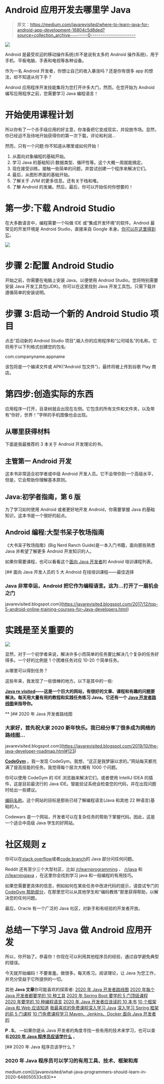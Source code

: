 # Android 应用开发去哪里学 Java

> 原文：<https://medium.com/javarevisited/where-to-learn-java-for-android-app-development-16804c5d8ded?source=collection_archive---------0----------------------->

![](img/e761bd0afd79d509643f0d1e6a3c47e0.png)

Android 是最受欢迎的移动操作系统(并不是说有太多的 Android 操作系统)，用于手机、平板电脑、手表和电视等各种设备。

作为一名 Android 开发者，你想让自己的收入暴涨吗？还是你有很多 app 的想法，却不知道从何下手？

Android 应用程序开发技能集将为您打开许多大门，然而，在您开始为 Android 编写应用程序之前，您需要学习 Java 编程语言！

# 开始使用课程计划

所以你有了一个杀手级应用的好主意，你准备把它变成现实，并投放市场。显然，你已经迫不及待地开始获得你的第一次下载，评论和利润…

然而，只有一个问题:你不知道从哪里或如何开始！

1.  从面向对象编程的基础开始。
2.  学习 Java 的基础知识:数据类型、循环性等。这个大概一周就能搞定。
3.  现在接受训练。接触一些简单的问题，并尝试创建一个程序来解决它们。
4.  最后，从图形界面的基础开始。
5.  了解关于 JVM 的更多信息。还有关于栈和堆。
6.  了解 Android 的发展。然后，最后，你可以开始任何你想要的！

# 第一步:下载 Android Studio

在大多数语言中，编程需要一个叫做 IDE 或“集成开发环境”的软件。Android 最常见的开发环境是 Android Studio，直接来自 Google 本身。[你可以在这里得到它](http://developer.android.com/sdk/index.html?gclid=Cj0KEQiAm-CyBRDx65nBhcmVtbIBEiQA7zm8lWCaBd9n9KYYunFXxXsQCPojBVHk5eIH4p9CWM1eLfUaAmd28P8HAQ)。

![](img/22f42155a3948636f430a60019ba81a6.png)

# 步骤 2:配置 Android Studio

开始之前，你需要在电脑上安装 Java，以便使用 Android Studio。您将特别需要安装 Java 开发工具包(JDK)。你可以在这里找到 Java 开发工具包。只需下载并遵循简单的安装说明。

# 步骤 3:启动一个新的 Android Studio 项目

点击“启动新的 Android Studio 项目”,输入你的应用程序和“公司域名”的名称。它将用于以下列格式创建您的包名:

com.companyname.appname

该包将是一个编译文件或 APK(“Android 包文件”)，最终将被上传到谷歌 Play 商店。

# 第四步:创造实际的东西

应用程序一打开，目录树就会出现在左侧。它包含的所有文件和文件夹，以及带有“你好，世界！”字样的手机图像也会出现。

## 从哪里获得材料

下面是我最推荐的 3 本关于 Android 开发理论的书。

## 主管第一 Android 开发

这本书非常适合初学者或中级 Android 开发人员。它不会带你到一个高级水平，但是，它会帮助你理解基本原则。

## Java:初学者指南，第 6 版

为了学习如何使用 Android 或者更好地开发 Android，你需要掌握 Java 的基础知识，这本书是一个很好的起点。

## Android 编程:大型书呆子牧场指南

《大书呆子牧场指南》(Big Nerd Ranch Guide)是一本入门书籍，面向那些熟悉 Java 并希望了解更多 Android 开发知识的人。

如果你需要课程，也可以看看这个[面向 Java 开发者](https://javarevisited.blogspot.com/2017/12/top-5-android-online-training-courses-for-Java-developers.html)的 Android 培训课程列表。

[](https://javarevisited.blogspot.com/2017/12/top-5-android-online-training-courses-for-Java-developers.html) [## 面向 Java 开发人员的 5 大 Android 在线培训课程——最佳选择

### Java 非常幸运，Android 把它作为编程语言。这为…打开了一扇机会之门

javarevisited.blogspot.com](https://javarevisited.blogspot.com/2017/12/top-5-android-online-training-courses-for-Java-developers.html) 

# 实践是至关重要的

![](img/faf9b9e9b5bb970313e445415052a3dd.png)

显然，对于一个初学者来说，解决许多小而简单的任务要比解决几个复杂的任务好得多。一个好的比例是 1 个困难任务对应 10-20 个简单任务。

从哪里可以得到任务？

这些年来，我发现了一些很棒的地方。以下是其中的一些:

[**Java re visited**](https://javarevisited.blogspot.com/)**——这是一个巨大的网站，有很好的文章、课程和有趣的问题要解决。每天用大量有用的教程和实践任务练习 Java。它还有一个 [Java 开发者路线图](https://javarevisited.blogspot.com/2019/10/the-java-developer-roadmap.html#123)来指导你。**

**[](https://javarevisited.blogspot.com/2019/10/the-java-developer-roadmap.html#123) [## 2020 年 Java 开发者路线图

### 大家好，首先祝大家 2020 新年快乐。我已经分享了很多成为网络的路线图…

javarevisited.blogspot.com](https://javarevisited.blogspot.com/2019/10/the-java-developer-roadmap.html#123) 

[**CodeGym**](https://codegym.cc/) 。我一发现 CodeGym。我想，“这正是我梦寐以求的。”网站每天都充满了提高技能的任务。我觉得每个层次大概有 1000 个问题。

你可以使用 CodeGym 的 IDE 浏览器来解决它们，或者使用 IntelliJ IDEA 的插件，这是目前最流行的 Java IDE。智能验证系统会检查您的代码，并在出现问题时给出一些建议。

[编码名称](https://www.codingame.com/)。这个网站的目标是那些已经了解编程语言(Java 和其他 22 种语言)基础的人。

Codewars 是一个网站，开发者可以在复杂任务的帮助下掌握代码。因此，这是一个适合中高级 Java 学生的好网站。

# 社区规则 z

你可以在[stack overflow](https://source.android.com/source/community)或者[code branch](https://coderanch.com/c/java)的 Java 部分问任何问题。

Reddit 还有至少三个大型社区，比如 [/r/learnprogramming](https://www.reddit.com/r/learnprogramming/) 、 [/r/java](https://www.reddit.com/r/java/) 和 [/r/learningjava](https://www.reddit.com/r/learnjava/) ，在这里你会找到学习 java 和一般编程的有用技巧。

如果您需要更具体的信息，例如如何在某些任务中改进代码的提示，请尝试专门的 [CodeGym 帮助部分](https://codegym.cc/help)，在那里您可以从其他学生和“编码教练”那里获得帮助，以解决您的任何问题。

最后，Oracle 有一个广泛的 Java 社区，对新手和有经验的开发者开放。

# 总结一下学习 Java 做 Android 应用开发

所以，你开始了。恭喜你！你现在可以利用其他程序员的经验，通过自学避免典型的错误。

今天就开始编码！不要害羞。做很多。每天练习。阅读理论，让 Java 为您工作，并充分受益于它所提供的一切。

其他 **Java 文章**你可能喜欢的探索者:
[2020 年 Java 开发者路线图](https://javarevisited.blogspot.com/2019/10/the-java-developer-roadmap.html)
[2020 年每个 Java 开发者都要学的 10 种工具](https://www.java67.com/2018/04/10-tools-java-developers-should-learn.html)
[2020 年 Spring Boot 要学的 5 门顶级课程](https://www.java67.com/2018/06/5-best-courses-to-learn-spring-boot-in.html)
[2020 年要学的 10 种编程语言](http://www.java67.com/2017/12/10-programming-languages-to-learn-in.html)
[2020 年 Java 开发者应该读的 10 本书](http://www.java67.com/2018/02/10-books-java-developers-should-read-in.html)
[10 个框架 Java 和 Web 应该知道](http://javarevisited.blogspot.sg/2018/01/10-frameworks-java-and-web-developers-should-learn.html)
[我最喜欢的免费课程深入学习 Java](/javarevisited/10-free-courses-to-learn-java-in-2019-22d1f33a3915)
[深入学习 Spring 框架的前 5 门课程](https://javarevisited.blogspot.com/2018/06/top-6-spring-framework-online-courses-Java-programmers.html)
[10 门免费课程学习 Maven、Jenkins、Docker 面向 Java 开发者的](/javarevisited/top-10-free-courses-to-learn-maven-jenkins-and-docker-for-java-developers-51fa7a1e66f6)

**P . S**。 —如果你是从 Java 开发者的角度寻找一些有用的技术来学习，也可以查看[**2020 年 Java 程序员应该学什么**](/javarevisited/what-java-programmers-should-learn-in-2020-648050533c83) 。

[](/javarevisited/what-java-programmers-should-learn-in-2020-648050533c83) [## 2020 年 Java 程序员该学什么？

### 2020 年 Java 程序员可以学习的有用工具、技术、框架和库

medium.com](/javarevisited/what-java-programmers-should-learn-in-2020-648050533c83)**